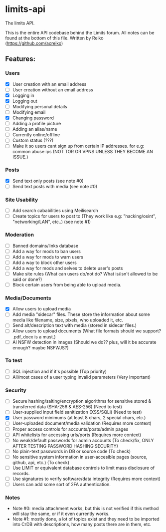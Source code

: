# limits-api
The limits API.

This is the entire API codebase behind the Limits forum.
All notes can be found at the bottom of this file.
Written by Reiko (https://github.com/acreiko)

## Features:
### Users
 - [x] User creation with an email address
 - [ ] User creation without an email address
 - [x] Logging in
 - [x] Logging out
 - [ ] Modifying personal details
 - [ ] Modifying email
 - [x] Changing password
 - [ ] Adding a profile picture
 - [ ] Adding an alias/name
 - [ ] Currently online/offline
 - [ ] Custom status (???)
 - [ ] Make it so users cant sign up from certain IP addresses. for e.g: common abuse ips (NOT TOR OR VPNS UNLESS THEY BECOME AN ISSUE.)

### Posts
 - [x] Send text only posts (see note #0)
 - [ ] Send text posts with media (see note #0)
 
### Site Usability
 - [ ] Add search cababilities using Meilisearch
 - [ ] Create topics for users to post to (They work like e.g: "hacking/osint", "networking/LAN", etc..) (see note #1)

### Moderation
 - [ ] Banned domains/links database
 - [ ] Add a way for mods to ban users
 - [ ] Add a way for mods to warn users
 - [ ] Add a way to block other users
 - [ ] Add a way for mods and selves to delete user's posts
 - [ ] Make site rules (What can users do/not do? What is/isn't allowed to be said or done?)
 - [ ] Block certain users from being able to upload media.

### Media/Documents
 - [x] Allow users to upload media
 - [ ] Add media "sidecar" files. These store the information about some media like filename, size, pixels, who uploaded it, etc.
 - [ ] Send alt/description text with media (stored in sidecar files.)
 - [ ] Allow users to upload documents (What file formats should we support? .pdf,.docx is a must.)
 - [ ] AI NSFW detection in images (Should we do?? plus, will it be accurate enough? maybe NSFWJS?)

### To test
 - [ ] SQL injection and if it's possible (Top priority)
 - [ ] All/most cases of a user typing invalid parameters (Very important)
 
### Security
- [ ] Secure hashing/salting/encryption algorithms for sensitive stored & transferred data (SHA-256 & AES-256) (Need to test)
- [ ] User-supplied input field sanitization (XSS/SQLi)                                                        (Need to test)
- [x] User password minimums (at least 8 chars, 2 special chars, etc.)
- [ ] User-uploaded document/media validation                                                                  (Requires more context)
- [ ] Proper access controls for accounts/posts/admin pages
- [ ] API whitelists for accessing urls/ports                                                                  (Requires more context)
- [ ] No weak/default passwords for admin accounts                                                             (To check/fix, ONLY AFTER TESTING PASSWORD HASHING SECURITY)
- [ ] No plain-text passwords in DB or source code                                                             (To check)
- [ ] No sensitive system information in user-accesible pages (source, github, api, etc.)                      (To check)
- [ ] Use LIMIT or equivalent database controls to limit mass disclosure of records.
- [ ] Use signatures to verify software/data integrity                                                         (Requires more context)
- [ ] Users can add some sort of 2FA authentication.

### Notes
 - Note #0: media attachment works, but this is not verified if this method will stay the same, or if it even currently works.
 - Note #1: mostly done, a lot of topics exist and they need to be imported into CrDB with descriptions, how many posts there are in them, etc.

